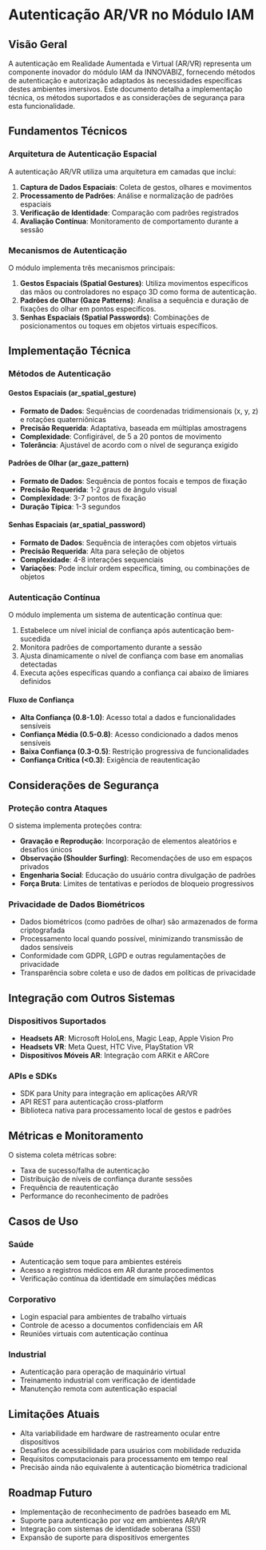 # Autenticação AR/VR no Módulo IAM

## Visão Geral

A autenticação em Realidade Aumentada e Virtual (AR/VR) representa um componente inovador do módulo IAM da INNOVABIZ, fornecendo métodos de autenticação e autorização adaptados às necessidades específicas destes ambientes imersivos. Este documento detalha a implementação técnica, os métodos suportados e as considerações de segurança para esta funcionalidade.

## Fundamentos Técnicos

### Arquitetura de Autenticação Espacial

A autenticação AR/VR utiliza uma arquitetura em camadas que inclui:

1. **Captura de Dados Espaciais**: Coleta de gestos, olhares e movimentos
2. **Processamento de Padrões**: Análise e normalização de padrões espaciais
3. **Verificação de Identidade**: Comparação com padrões registrados
4. **Avaliação Contínua**: Monitoramento de comportamento durante a sessão

### Mecanismos de Autenticação

O módulo implementa três mecanismos principais:

1. **Gestos Espaciais (Spatial Gestures)**: Utiliza movimentos específicos das mãos ou controladores no espaço 3D como forma de autenticação.
2. **Padrões de Olhar (Gaze Patterns)**: Analisa a sequência e duração de fixações do olhar em pontos específicos.
3. **Senhas Espaciais (Spatial Passwords)**: Combinações de posicionamentos ou toques em objetos virtuais específicos.

## Implementação Técnica

### Métodos de Autenticação

#### Gestos Espaciais (ar_spatial_gesture)

* **Formato de Dados**: Sequências de coordenadas tridimensionais (x, y, z) e rotações quaterniônicas
* **Precisão Requerida**: Adaptativa, baseada em múltiplas amostragens
* **Complexidade**: Configirável, de 5 a 20 pontos de movimento
* **Tolerância**: Ajustável de acordo com o nível de segurança exigido

#### Padrões de Olhar (ar_gaze_pattern)

* **Formato de Dados**: Sequência de pontos focais e tempos de fixação
* **Precisão Requerida**: 1-2 graus de ângulo visual
* **Complexidade**: 3-7 pontos de fixação
* **Duração Típica**: 1-3 segundos

#### Senhas Espaciais (ar_spatial_password)

* **Formato de Dados**: Sequência de interações com objetos virtuais
* **Precisão Requerida**: Alta para seleção de objetos
* **Complexidade**: 4-8 interações sequenciais
* **Variações**: Pode incluir ordem específica, timing, ou combinações de objetos

### Autenticação Contínua

O módulo implementa um sistema de autenticação contínua que:

1. Estabelece um nível inicial de confiança após autenticação bem-sucedida
2. Monitora padrões de comportamento durante a sessão
3. Ajusta dinamicamente o nível de confiança com base em anomalias detectadas
4. Executa ações específicas quando a confiança cai abaixo de limiares definidos

#### Fluxo de Confiança

* **Alta Confiança (0.8-1.0)**: Acesso total a dados e funcionalidades sensíveis
* **Confiança Média (0.5-0.8)**: Acesso condicionado a dados menos sensíveis
* **Baixa Confiança (0.3-0.5)**: Restrição progressiva de funcionalidades
* **Confiança Crítica (<0.3)**: Exigência de reautenticação

## Considerações de Segurança

### Proteção contra Ataques

O sistema implementa proteções contra:

* **Gravação e Reprodução**: Incorporação de elementos aleatórios e desafios únicos
* **Observação (Shoulder Surfing)**: Recomendações de uso em espaços privados
* **Engenharia Social**: Educação do usuário contra divulgação de padrões
* **Força Bruta**: Limites de tentativas e períodos de bloqueio progressivos

### Privacidade de Dados Biométricos

* Dados biométricos (como padrões de olhar) são armazenados de forma criptografada
* Processamento local quando possível, minimizando transmissão de dados sensíveis
* Conformidade com GDPR, LGPD e outras regulamentações de privacidade
* Transparência sobre coleta e uso de dados em políticas de privacidade

## Integração com Outros Sistemas

### Dispositivos Suportados

* **Headsets AR**: Microsoft HoloLens, Magic Leap, Apple Vision Pro
* **Headsets VR**: Meta Quest, HTC Vive, PlayStation VR
* **Dispositivos Móveis AR**: Integração com ARKit e ARCore

### APIs e SDKs

* SDK para Unity para integração em aplicações AR/VR
* API REST para autenticação cross-platform
* Biblioteca nativa para processamento local de gestos e padrões

## Métricas e Monitoramento

O sistema coleta métricas sobre:

* Taxa de sucesso/falha de autenticação
* Distribuição de níveis de confiança durante sessões
* Frequência de reautenticação
* Performance do reconhecimento de padrões

## Casos de Uso

### Saúde

* Autenticação sem toque para ambientes estéreis
* Acesso a registros médicos em AR durante procedimentos
* Verificação contínua da identidade em simulações médicas

### Corporativo

* Login espacial para ambientes de trabalho virtuais
* Controle de acesso a documentos confidenciais em AR
* Reuniões virtuais com autenticação contínua

### Industrial

* Autenticação para operação de maquinário virtual
* Treinamento industrial com verificação de identidade
* Manutenção remota com autenticação espacial

## Limitações Atuais

* Alta variabilidade em hardware de rastreamento ocular entre dispositivos
* Desafios de acessibilidade para usuários com mobilidade reduzida
* Requisitos computacionais para processamento em tempo real
* Precisão ainda não equivalente à autenticação biométrica tradicional

## Roadmap Futuro

* Implementação de reconhecimento de padrões baseado em ML
* Suporte para autenticação por voz em ambientes AR/VR
* Integração com sistemas de identidade soberana (SSI)
* Expansão de suporte para dispositivos emergentes
